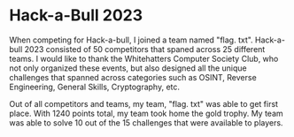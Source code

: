 # Hack-a-Bull 2023

When competing for Hack-a-bull, I joined a team named "flag. txt". Hack-a-bull 2023 consisted of 50 competitors that spaned across 25 different teams.
I would like to thank the Whitehatters Computer Society Club, who not only organized these events, but also designed all the unique challenges that spanned across categories such as OSINT, Reverse Engineering, General Skills, Cryptography, etc.


Out of all competitors and teams, my team, "flag. txt" was able to get first place. With 1240 points total, my team took home the gold trophy. My team was able to solve 10 out of the 15 challenges that were available to players.
